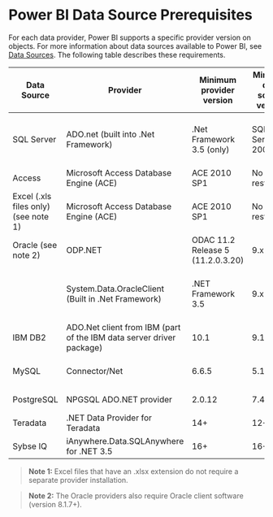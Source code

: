 ﻿<properties
   pageTitle="Power BI data source prerequisites"
   description="Power BI data source prerequisites"
   services="powerbi"
   documentationCenter=""
   authors="davidiseminger"
   manager="mblythe"
   backup=""
   editor=""
   tags=""
   qualityFocus="no"
   qualityDate=""/>

<tags
   ms.service="powerbi"
   ms.devlang="NA"
   ms.topic="article"
   ms.tgt_pltfrm="NA"
   ms.workload="powerbi"
   ms.date="04/15/2016"
   ms.author="davidi"/>

# Power BI Data Source Prerequisites

For each data provider, Power BI supports a specific provider version on objects. For more information about data sources available to Power BI, see [Data Sources](powerbi-desktop-data-sources). The following table describes these requirements.

|Data Source|Provider|Minimum provider version|Minimum data source version|Supported data source objects|Download link|
|---|---|---|---|---|---|
|SQL Server|ADO.net (built into .Net Framework)|.Net Framework 3.5 (only)|SQL Server 2005+|Tables/Views, Scalar functions, Table functions|Included in .NET Framework 3.5 or above
|Access|Microsoft Access Database Engine (ACE)| ACE 2010 SP1|No restriction|Tables/Views|[Download link](http://go.microsoft.com/fwlink/?linkid=285987&clcid=0x409)
|Excel (.xls files only) (see note 1)|Microsoft Access Database Engine (ACE)|ACE 2010 SP1|No restriction|Tables, Sheets|[Download link](http://go.microsoft.com/fwlink/?linkid=285987&clcid=0x409)
|Oracle (see note 2)| ODP.NET|ODAC 11.2 Release 5 (11.2.0.3.20)|9.x+|Tables/Views|[Download link](http://go.microsoft.com/fwlink/?linkid=272376&clcid=0x409)
| |System.Data.OracleClient (Built in .Net Framework)|.NET Framework 3.5|9.x+|Tables/Views|Included in .NET Framework 3.5 or above
|IBM DB2|ADO.Net client from IBM (part of the IBM data server driver package)|10.1|9.1+|Tables/Views|[Download link](http://go.microsoft.com/fwlink/?linkid=274911&clcid=0x409)
|MySQL|Connector/Net|6.6.5|5.1|Tables/Views, Scalar functions|[Download link](http://go.microsoft.com/fwlink/?linkid=278885&clcid=0x409)
|PostgreSQL|NPGSQL ADO.NET provider| 2.0.12|7.4|Tables/Views|[Download link](http://go.microsoft.com/fwlink/?linkid=282716&clcid=0x409)
|Teradata|.NET Data Provider for Teradata|14+|12+|Tables/Views|[Download link](http://go.microsoft.com/fwlink/?linkid=278886&clcid=0x409)
|Sybse IQ|iAnywhere.Data.SQLAnywhere for .NET 3.5|16+|16+|Tables/Views|[Download link](http://go.microsoft.com/fwlink/?linkid=324846)


> **Note 1:** Excel files that have an .xlsx extension do not require a separate provider installation.

> **Note 2:** The Oracle providers also require Oracle client software (version 8.1.7+).
